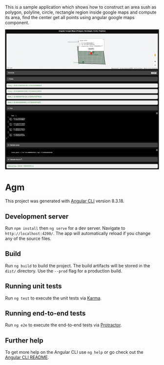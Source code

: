 This is a sample application which shows how to construct an area sush as polygon, polyline, circle, rectangle region inside google maps and compute its area, find the center get all points using angular google maps component.

![alt text](https://github.com/nawfalajli/angular-agm-example/blob/master/agm-example.png?raw=true)

# Agm 

This project was generated with [Angular CLI](https://github.com/angular/angular-cli) version 8.3.18.

## Development server

Run `npm install` then `ng serve` for a dev server. Navigate to `http://localhost:4200/`. The app will automatically reload if you change any of the source files.

## Build

Run `ng build` to build the project. The build artifacts will be stored in the `dist/` directory. Use the `--prod` flag for a production build.

## Running unit tests

Run `ng test` to execute the unit tests via [Karma](https://karma-runner.github.io).

## Running end-to-end tests

Run `ng e2e` to execute the end-to-end tests via [Protractor](http://www.protractortest.org/).

## Further help

To get more help on the Angular CLI use `ng help` or go check out the [Angular CLI README](https://github.com/angular/angular-cli/blob/master/README.md).
